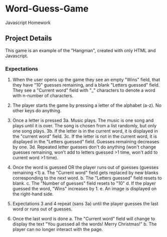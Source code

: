 # Word-Guess-Game
Javascript Homework
## Project Details
This game is an example of the "Hangman", created with only HTML and Javascript.
### Expectations
1. When the user opens up the game they see an empty "Wins" field, that they have "10" guesses remaining, and a blank "Letters guessed" field. They see a "Current word" field with "_" characters to denote a word with n-number of characters.

2. The player starts the game by pressing a letter of the alphabet (a-z). No other keys do anything.

3. Once a letter is pressed
  3a. Music plays. The music is one song and plays until it is over. The song is chosen from a list randomly, but only one song plays.
  3b. If the letter is in the current word, it is displayed in the "current word" field.
  3c. If the letter is not in the current word, it is displayed in the "Letters guessed" field. Guesses remaining decreases by one.
  3d. Repeated letter guesses don't do anything (won't change guesses remaining, won't add to letters guessed >1 time, won't add to current word >1 time).
  
4. Once the word is guessed OR the player runs out of guesses (guesses remaining <1)
a. The "Current word" field gets replaced by new blanks corresponding to the next word.
b. The "Letters guessed" field resets to blank.
c. The "Number of guesses" field resets to "10"
d. If the player guessed the word, "Wins" increases by 1.
e. An image is displayed on the right-hand side.
    
5. Expectations 3 and 4 repeat (sans 3a) until the player guesses the last word or runs out of guesses.

6. Once the last word is done
a. The "Current word" field will change to display the text "You guessed all the words! Merry Christmas!"
b. The player can no longer interact with the page.
